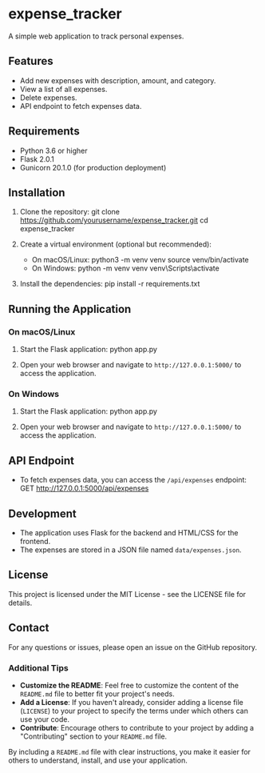 # expense_tracker
A simple web application to track personal expenses.

## Features
- Add new expenses with description, amount, and category.
- View a list of all expenses.
- Delete expenses.
- API endpoint to fetch expenses data.

## Requirements
- Python 3.6 or higher
- Flask 2.0.1
- Gunicorn 20.1.0 (for production deployment)

## Installation
1. Clone the repository:
   git clone https://github.com/yourusername/expense_tracker.git
   cd expense_tracker

2. Create a virtual environment (optional but recommended):
   - On macOS/Linux:
     python3 -m venv venv
     source venv/bin/activate
   - On Windows:
     python -m venv venv
     venv\Scripts\activate


3. Install the dependencies:
   pip install -r requirements.txt

## Running the Application

### On macOS/Linux

1. Start the Flask application:
   python app.py
  

2. Open your web browser and navigate to `http://127.0.0.1:5000/` to access the application.

### On Windows

1. Start the Flask application:
   python app.py

2. Open your web browser and navigate to `http://127.0.0.1:5000/` to access the application.

## API Endpoint

- To fetch expenses data, you can access the `/api/expenses` endpoint:
  GET http://127.0.0.1:5000/api/expenses

## Development

- The application uses Flask for the backend and HTML/CSS for the frontend.
- The expenses are stored in a JSON file named `data/expenses.json`.

## License

This project is licensed under the MIT License - see the LICENSE file for details.

## Contact

For any questions or issues, please open an issue on the GitHub repository.

### Additional Tips

- **Customize the README**: Feel free to customize the content of the `README.md` file to better fit your project's needs.
- **Add a License**: If you haven't already, consider adding a license file (`LICENSE`) to your project to specify the terms under which others can use your code.
- **Contribute**: Encourage others to contribute to your project by adding a "Contributing" section to your `README.md` file.

By including a `README.md` file with clear instructions, you make it easier for others to understand, install, and use your application.
